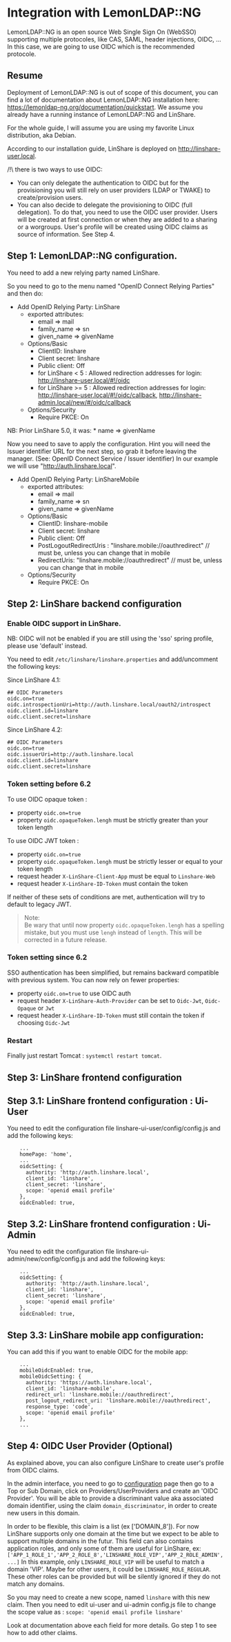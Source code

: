 # Integration with LemonLDAP::NG

LemonLDAP::NG is an open source Web Single Sign On (WebSSO) supporting multiple
protocoles, like CAS, SAML, header injections, OIDC, ... In this case, we are
going to use OIDC which is the recommended protocole.


## Resume


Deployment of LemonLDAP::NG is out of scope of this document, you can find a
lot of documentation about LemonLDAP::NG installation here: https://lemonldap-ng.org/documentation/quickstart.
We assume you already have a running instance of LemonLDAP::NG and LinShare.

For the whole guide, I will assume you are using my favorite Linux distribution, aka Debian.

According to our installation guide, LinShare is deployed on http://linshare-user.local.


/!\ there is two ways to use OIDC:
  * You can only delegate the authentication to OIDC but for the provisioning
    you will still rely on user providers (LDAP or TWAKE) to create/provision
    users.
  * You can also decide to delegate the provisioning to OIDC (full delegation).
    To do that, you need to use the OIDC user provider. Users will be created at
    first connection or when they are added to a sharing or a worgroups. User's
    profile will be created using OIDC claims as source of information. See Step 4.


## Step 1: LemonLDAP::NG configuration.

You need to add a new relying party named LinShare.

So you need to go to the menu named "OpenID Connect Relying Parties" and then
do:
* Add OpenID Relying Party: LinShare
  * exported attributes:
    * email => mail
    * family_name => sn
    * given_name => givenName
  * Options/Basic
    * ClientID: linshare
    * Client secret: linshare
    * Public client: Off
    * for LinShare < 5 : Allowed redirection addresses for login: http://linshare-user.local/#!/oidc
    * for LinShare >= 5 : Allowed redirection addresses for login: http://linshare-user.local/#!/oidc/callback, http://linshare-admin.local/new/#/oidc/callback
  * Options/Security
    * Require PKCE: On

NB: Prior LinShare 5.0, it was:
    * name => givenName

Now you need to save to apply the configuration. 
Hint you will need the Issuer identifier URL for the next step, so grab it
before leaving the manager. (See: OpenID Connect Service / Issuer identifier)
In our example we will use "http://auth.linshare.local".

* Add OpenID Relying Party: LinShareMobile
  * exported attributes:
    * email => mail
    * family_name => sn
    * given_name => givenName
  * Options/Basic
    * ClientID: linshare-mobile
    * Client secret: linshare
    * Public client: Off
    * PostLogoutRedirectUris : "linshare.mobile://oauthredirect" // must be, unless you can change that in mobile
    * RedirectUris: "linshare.mobile://oauthredirect"  // must be, unless you can change that in mobile
  * Options/Security
    * Require PKCE: On

## Step 2: LinShare backend configuration

### Enable OIDC support in LinShare.
NB: OIDC will not be enabled if you are still using the 'sso' spring profile,
please use 'default' instead.


You need to edit `/etc/linshare/linshare.properties` and add/uncomment the following keys:

Since LinShare 4.1:
```
## OIDC Parameters
oidc.on=true
oidc.introspectionUri=http://auth.linshare.local/oauth2/introspect
oidc.client.id=linshare
oidc.client.secret=linshare
```

Since LinShare 4.2:
```
## OIDC Parameters
oidc.on=true
oidc.issuerUri=http://auth.linshare.local
oidc.client.id=linshare
oidc.client.secret=linshare
```

### Token setting before 6.2

To use OIDC opaque token :   
- property `oidc.on=true`
- property `oidc.opaqueToken.lengh` must be strictly greater than your token length 

To use OIDC JWT token :  
- property `oidc.on=true`
- property `oidc.opaqueToken.lengh` must be strictly lesser or equal to your token length
- request header `X-LinShare-Client-App` must be equal to `Linshare-Web`
- request header `X-LinShare-ID-Token` must contain the token

If neither of these sets of conditions are met, authentication will try to default to legacy JWT.

> Note:   
> Be wary that until now property `oidc.opaqueToken.lengh` has a spelling mistake, but you must use `lengh` instead of `length`. This will be corrected in a future release.

### Token setting since 6.2

SSO authentication has been simplified, but remains backward compatible with previous system. You can now rely on fewer properties:

- property `oidc.on=true` to use OIDC auth
- request header `X-LinShare-Auth-Provider` can be set to `Oidc-Jwt`, `Oidc-Opaque` or `Jwt`
- request header `X-LinShare-ID-Token` must still contain the token if choosing `Oidc-Jwt`

### Restart
Finally just restart Tomcat : `systemctl restart tomcat`.


## Step 3: LinShare frontend configuration

## Step 3.1: LinShare frontend configuration : Ui-User

You need to edit the configuration file linshare-ui-user/config/config.js
and add the following keys:

```
    ...
    homePage: 'home',
    ...
    oidcSetting: {
      authority: 'http://auth.linshare.local',
      client_id: 'linshare',
      client_secret: 'linshare',
      scope: 'openid email profile'
    },
    oidcEnabled: true,

```

## Step 3.2: LinShare frontend configuration : Ui-Admin

You need to edit the configuration file linshare-ui-admin/new/config/config.js
and add the following keys:

```
    ...
    oidcSetting: {
      authority: 'http://auth.linshare.local',
      client_id: 'linshare',
      client_secret: 'linshare',
      scope: 'openid email profile'
    },
    oidcEnabled: true,

```

## Step 3.3: LinShare mobile app configuration:

You can add this if you want to enable OIDC for the mobile app:
```
    ...
    mobileOidcEnabled: true,
    mobileOidcSetting: {
      authority: 'https://auth.linshare.local',
      client_id: 'linshare-mobile',
      redirect_url: 'linshare.mobile://oauthredirect',
      post_logout_redirect_uri: 'linshare.mobile://oauthredirect',
      response_type: 'code',
      scope: 'openid email profile'
    },
    ...
```

## Step 4: OIDC User Provider (Optional)

As explained above, you can also configure LinShare to create user's profile
from OIDC claims.

In the admin interface, you need to go to [configuration](https://admin.linshare-5-0-on-commit.integration-linshare.org/new/#/configuration)
page then go to a Top or Sub Domain, click on Providers/UserProviders and create
an 'OIDC Provider'. You will be able to provide a discriminant value aka associated
domain identifier, using the claim `domain_discriminator`, in order to create new users in this domain.

In order to be flexible, this claim is a list (ex ['DOMAIN_8']). For now
LinShare supports only one domain at the time but we expect to be able to
support multiple domains in the futur. This field can also contains application roles, and
only some of them are useful for LinShare, ex: `['APP_1_ROLE_1','APP_2_ROLE_8','LINSHARE_ROLE_VIP','APP_2_ROLE_ADMIN', ...]`
In this example, only `LINSHARE_ROLE_VIP` will be useful to match a domain 'VIP'.
Maybe for other users, it could be `LINSHARE_ROLE_REGULAR`. These other roles can
be provided but will be silently ignored if they do not match any domains.

So you may need to create a new scope, named `linshare` with this new claim.
Then you need to edit ui-user and ui-admin config.js file to change the scope
value as : `scope: 'openid email profile linshare'`


Look at documentation above each field for more details. Go step 1 to see how to
add other claims.
